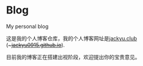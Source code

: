 Blog
=======
My personal blog

这是我的个人博客仓库，我的个人博客网址是[jackyu.club](jackyu.club) (~~~[jackyu0915.github.io](jackyu0915.github.io)~~).

目前我的博客正在搭建出视阶段，欢迎提出你的宝贵意见。
